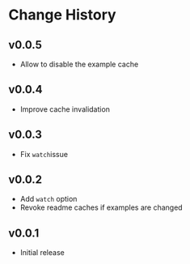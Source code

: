 Change History
==============

v0.0.5
----
* Allow to disable the example cache

v0.0.4
----
* Improve cache invalidation

v0.0.3
----
* Fix `watch`issue

v0.0.2
----
* Add `watch` option
* Revoke readme caches if examples are changed

v0.0.1
------
* Initial release